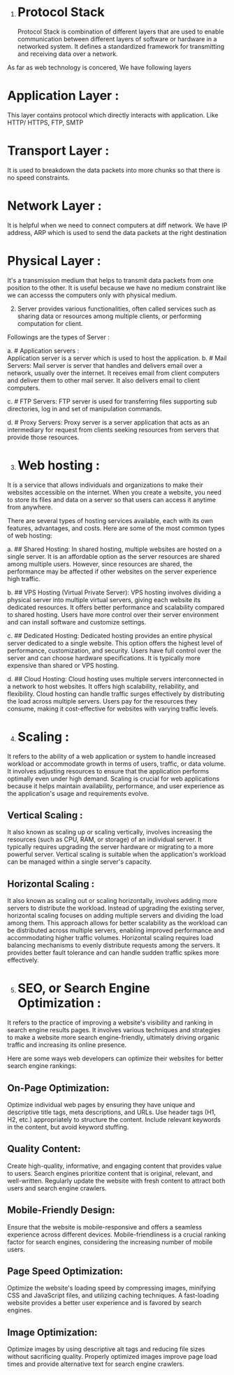 1. # Protocol Stack 
    Protocol Stack is combination of different layers that are used to enable communication between different layers of software or hardware in a networked system. It defines a standardized framework for transmitting and receiving data over a network.


As far as web technology is concered, 
We have following layers

# Application Layer : 
  This layer contains protocol which directly interacts with application. Like HTTP/ HTTPS, FTP, SMTP

# Transport Layer : 
  It is used to breakdown the data packets into more chunks so that there is no speed constraints.

# Network Layer : 
  It is helpful when we need to connect computers at diff network. We have IP address, ARP which is used to send the data packets at the right destination

# Physical Layer : 
  It's a transmission medium that helps to transmit data packets from one position to the other. It is useful because we have no medium constraint like we can accesss the computers only with physical medium.





2. Server provides various functionalities, often called services such as sharing data or resources among multiple clients, or performing computation for client. 


Followings are the types of Server : 

a. # Application servers :  
  Application server is a server which is used to host the application.
b. # Mail Servers: 
  Mail server is server that handles and delivers email over a network, usually over the internet. It receives email from client computers and deliver them to other mail server. It also delivers email to client computers.

c. # FTP Servers: 
  FTP server is used for transferring files supporting sub directories, log in and set of manipulation commands.

d. # Proxy Servers: 
  Proxy server is a server application that acts as an intermediary for request from clients seeking resources from servers that provide those resources. 





3. # Web hosting : 
  It is a service that allows individuals and organizations to make their websites accessible on the internet. When you create a website, you need to store its files and data on a server so that users can access it anytime from anywhere.

There are several types of hosting services available, each with its own features, advantages, and costs. Here are some of the most common types of web hosting:

a. ## Shared Hosting: 
  In shared hosting, multiple websites are hosted on a single server. It is an affordable option as the server resources are shared among multiple users. However, since resources are shared, the performance may be affected if other websites on the server experience high traffic.

b. ## VPS Hosting (Virtual Private Server): 
  VPS hosting involves dividing a physical server into multiple virtual servers, giving each website its dedicated resources. It offers better performance and scalability compared to shared hosting. Users have more control over their server environment and can install software and customize settings.

c. ## Dedicated Hosting: 
  Dedicated hosting provides an entire physical server dedicated to a single website. This option offers the highest level of performance, customization, and security. Users have full control over the server and can choose hardware specifications. It is typically more expensive than shared or VPS hosting.

d. ## Cloud Hosting: 
   Cloud hosting uses multiple servers interconnected in a network to host websites. It offers high scalability, reliability, and flexibility. Cloud hosting can handle traffic surges effectively by distributing the load across multiple servers. Users pay for the resources they consume, making it cost-effective for websites with varying traffic levels.




4. # Scaling : 
  It refers to the ability of a web application or system to handle increased workload or accommodate growth in terms of users, traffic, or data volume. It involves adjusting resources to ensure that the application performs optimally even under high demand. Scaling is crucial for web applications because it helps maintain availability, performance, and user experience as the application's usage and requirements evolve.

## Vertical Scaling : 
  It also known as scaling up or scaling vertically, involves increasing the resources (such as CPU, RAM, or storage) of an individual server. It typically requires upgrading the server hardware or migrating to a more powerful server. Vertical scaling is suitable when the application's workload can be managed within a single server's capacity.

## Horizontal Scaling :
It also known as scaling out or scaling horizontally, involves adding more servers to distribute the workload. Instead of upgrading the existing server, horizontal scaling focuses on adding multiple servers and dividing the load among them. This approach allows for better scalability as the workload can be distributed across multiple servers, enabling improved performance and accommodating higher traffic volumes. Horizontal scaling requires load balancing mechanisms to evenly distribute requests among the servers. It provides better fault tolerance and can handle sudden traffic spikes more effectively.





5. # SEO, or Search Engine Optimization :
  It refers to the practice of improving a website's visibility and ranking in search engine results pages.  It involves various techniques and strategies to make a website more search engine-friendly, ultimately driving organic traffic and increasing its online presence.

Here are some ways web developers can optimize their websites for better search engine rankings:

## On-Page Optimization: 
  Optimize individual web pages by ensuring they have unique and descriptive title tags, meta descriptions, and URLs. Use header tags (H1, H2, etc.) appropriately to structure the content. Include relevant keywords in the content, but avoid keyword stuffing.

## Quality Content: 
  Create high-quality, informative, and engaging content that provides value to users. Search engines prioritize content that is original, relevant, and well-written. Regularly update the website with fresh content to attract both users and search engine crawlers.

## Mobile-Friendly Design: 
  Ensure that the website is mobile-responsive and offers a seamless experience across different devices. Mobile-friendliness is a crucial ranking factor for search engines, considering the increasing number of mobile users.

## Page Speed Optimization: 
  Optimize the website's loading speed by compressing images, minifying CSS and JavaScript files, and utilizing caching techniques. A fast-loading website provides a better user experience and is favored by search engines.

## Image Optimization: 
  Optimize images by using descriptive alt tags and reducing file sizes without sacrificing quality. Properly optimized images improve page load times and provide alternative text for search engine crawlers.